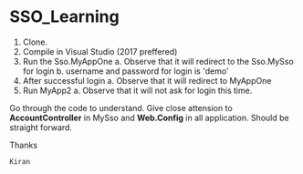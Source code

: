 # SSO_Learning

1. Clone.
2. Compile in Visual Studio (2017 preffered)
3. Run the Sso.MyAppOne 
    a. Observe that it will redirect to the Sso.MySso for login 
    b. username and password for login is 'demo'
 4. After successful login
    a. Observe that it will redirect to MyAppOne
 5. Run MyApp2
    a. Observe that it will not ask for login this time. 
    
    
Go through the code to understand. Give close attension to **AccountController** in MySso and **Web.Config** in all application. 
Should be straight forward. 

Thanks

`Kiran`
